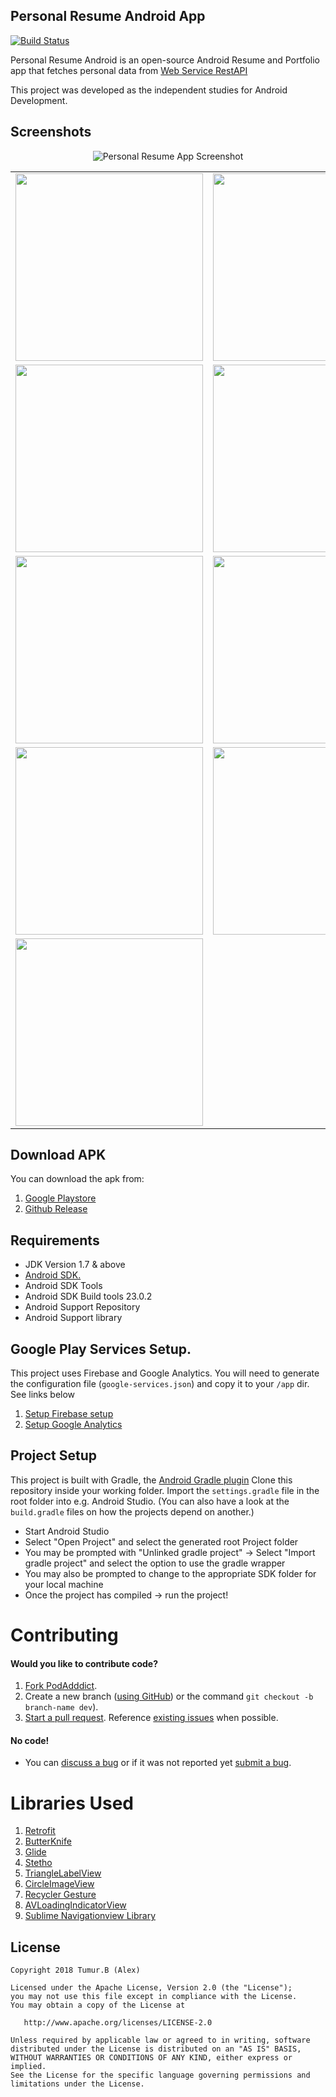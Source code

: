 Personal Resume Android App
-----------------------

[![Build Status](https://travis-ci.org/kioko/pod-adddict.svg?branch=master)](https://travis-ci.org/kioko/pod-adddict)

Personal Resume Android is an open-source Android Resume and Portfolio app that fetches personal data from [Web Service RestAPI](https://affiliate.itunes.apple.com/resources/documentation/itunes-store-web-service-search-api/)

This project was developed as the independent studies for Android Development.

## Screenshots

<p align="center">
  <img src="https://raw.githubusercontent.com/tumurb/Personal-Resume-Android/master/SCREENSHOTS/github-01.png" alt="Personal Resume App Screenshot"/>
</p>

<table>
  <tr >
    <td><img src="https://raw.githubusercontent.com/tumurb/Personal-Resume-Android/master/SCREENSHOTS/github-02.png" width="300"/></td>
    <td align="right"><img src="https://raw.githubusercontent.com/tumurb/Personal-Resume-Android/master/SCREENSHOTS/github-03.png" width="300"/></td>
  </tr>
   <tr >
      <td><img src="https://raw.githubusercontent.com/tumurb/Personal-Resume-Android/master/SCREENSHOTS/github-04.png" width="300"/></td>
      <td align="right"><img src="https://raw.githubusercontent.com/tumurb/Personal-Resume-Android/master/SCREENSHOTS/github-05.png" width="300"/></td>
    </tr>
    <tr >
     <td><img src="https://raw.githubusercontent.com/tumurb/Personal-Resume-Android/master/SCREENSHOTS/github-06.png" width="300"/></td>
     <td><img src="https://raw.githubusercontent.com/tumurb/Personal-Resume-Android/master/SCREENSHOTS/github-07.png" width="300"/></td>
     </tr>
      <tr >
       <td><img src="https://raw.githubusercontent.com/tumurb/Personal-Resume-Android/master/SCREENSHOTS/github-08.png" width="300"/></td>
        <td align="right"><img src="https://raw.githubusercontent.com/tumurb/Personal-Resume-Android/master/SCREENSHOTS/github-09.png" width="300"/></td>
         </tr>
  <tr>
    <td colspan="2"><img src="https://github.com/kioko/pod-adddict/blob/develop/art/widget.png" width="300"/></td>
  </tr>
</table>

## Download APK
You can download the apk from: 

1. [Google Playstore](https://play.google.com/store/apps/details?id=com.thomaskioko.podadddict.app)
2. [Github Release](https://github.com/kioko/pod-adddict/releases/download/v1.0.0/Pod-Adddict-v1.0.apk)


## Requirements
* JDK Version 1.7 & above
* [Android SDK.](http://developer.android.com/sdk/index.html)
* Android SDK Tools
* Android SDK Build tools 23.0.2
* Android Support Repository
* Android Support library

## Google Play Services Setup.
This project uses Firebase and Google Analytics. You will need to generate the configuration file (`google-services.json`) and copy it to your `/app` dir. See links below

1. [Setup Firebase setup](https://firebase.google.com/docs/android/setup)
2. [Setup Google Analytics](https://developers.google.com/analytics/devguides/collection/android/v4/)


## Project Setup

This project is built with Gradle, the [Android Gradle plugin](http://tools.android.com/tech-docs/new-build-system/user-guide) Clone this repository inside your working folder. Import the `settings.gradle` file in the root folder into e.g. Android Studio. (You can also have a look at the `build.gradle` files on how the projects depend on another.)

* Start Android Studio
* Select "Open Project" and select the generated root Project folder
* You may be prompted with "Unlinked gradle project" -> Select "Import gradle project" and select
the option to use the gradle wrapper
* You may also be prompted to change to the appropriate SDK folder for your local machine
* Once the project has compiled -> run the project!


Contributing
============

#### Would you like to contribute code?

1. [Fork PodAdddict](https://github.com/kioko/pod-adddict).
2. Create a new branch ([using GitHub](https://help.github.com/articles/creating-and-deleting-branches-within-your-repository/)) or the command `git checkout -b branch-name dev`).
3. [Start a pull request](https://github.com/kioko/pod-adddict/compare). Reference [existing issues](https://github.com/kioko/pod-adddict/issues) when possible.

#### No code!
* You can [discuss a bug](https://github.com/kioko/pod-adddict/issues) or if it was not reported yet [submit a bug](https://github.com/kioko/pod-adddict/issues/new).


Libraries Used
============

1. [Retrofit](http://square.github.io/retrofit/)
2. [ButterKnife](http://jakewharton.github.io/butterknife/)
3. [Glide](https://github.com/bumptech/glide)
4. [Stetho](https://github.com/facebook/stetho)
5. [TriangleLabelView](https://github.com/shts/TriangleLabelView)
6. [CircleImageView](https://github.com/hdodenhof/CircleImageView)
7. [Recycler Gesture](https://github.com/netcosports/RecyclerGesture)
8. [AVLoadingIndicatorView](https://github.com/81813780/AVLoadingIndicatorView)
9. [Sublime Navigationview Library](https://github.com/vikramkakkar/SublimeNavigationView)

License
-------

    Copyright 2018 Tumur.B (Alex)

    Licensed under the Apache License, Version 2.0 (the "License");
    you may not use this file except in compliance with the License.
    You may obtain a copy of the License at

       http://www.apache.org/licenses/LICENSE-2.0

    Unless required by applicable law or agreed to in writing, software
    distributed under the License is distributed on an "AS IS" BASIS,
    WITHOUT WARRANTIES OR CONDITIONS OF ANY KIND, either express or implied.
    See the License for the specific language governing permissions and
    limitations under the License.


